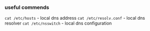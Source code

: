 ### useful commends
```cat /etc/hosts``` - local dns address
```cat /etc/resolv.conf``` - local dns resolver
```cat /etc/nsswitch``` - local dns configuration

